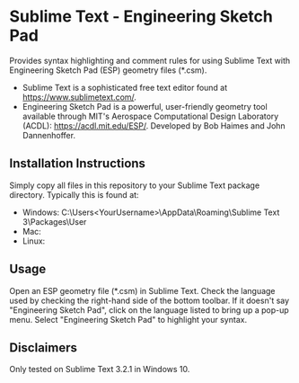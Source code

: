 # Sublime Text - Engineering Sketch Pad
Provides syntax highlighting and comment rules for using Sublime Text with Engineering Sketch Pad (ESP) geometry files (\*.csm).

* Sublime Text is a sophisticated free text editor found at https://www.sublimetext.com/.
* Engineering Sketch Pad is a powerful, user-friendly geometry tool available through MIT's Aerospace Computational Design Laboratory (ACDL): https://acdl.mit.edu/ESP/. Developed by Bob Haimes and John Dannenhoffer.

## Installation Instructions
Simply copy all files in this repository to your Sublime Text package directory. Typically this is found at:

* Windows: C:\Users\<YourUsername>\AppData\Roaming\Sublime Text 3\Packages\User
* Mac:
* Linux:

## Usage
Open an ESP geometry file (\*.csm) in Sublime Text. Check the language used by checking the right-hand side of the bottom toolbar. If it doesn't say "Engineering Sketch Pad", click on the language listed to bring up a pop-up menu. Select "Engineering Sketch Pad" to highlight your syntax.

## Disclaimers
Only tested on Sublime Text 3.2.1 in Windows 10.
